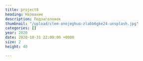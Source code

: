 ```yaml
---
title: project8
heading: Название
description: Подзаголовок
thumbnail: "/upload/clem-onojeghuo-zlabb6gke24-unsplash.jpg"
categories: []
year: 2020
date: 2020-10-31 22:00:00 +0000
size: 2
height: 40

---
```

